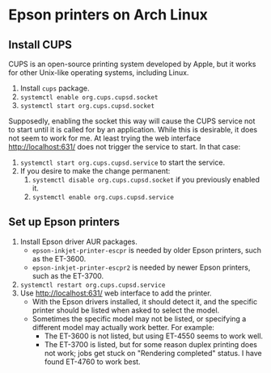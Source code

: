 # Epson printers on Arch Linux

## Install CUPS

CUPS is an open-source printing system developed by Apple, but it works for other Unix-like operating systems, including Linux.

1. Install `cups` package.
2. `systemctl enable org.cups.cupsd.socket`
3. `systemctl start org.cups.cupsd.socket`

Supposedly, enabling the socket this way will cause the CUPS service not to start until it is called for by an application.  While this is desirable, it does not seem to work for me.  At least trying the web interface [http://localhost:631/]() does not trigger the service to start.  In that case:

1. `systemctl start org.cups.cupsd.service` to start the service.
2. If you desire to make the change permanent:
    1. `systemctl disable org.cups.cupsd.socket` if you previously enabled it.
    2. `systemctl enable org.cups.cupsd.service`

## Set up Epson printers

1. Install Epson driver AUR packages.
    - `epson-inkjet-printer-escpr` is needed by older Epson printers, such as the ET-3600.
    - `epson-inkjet-printer-escpr2` is needed by newer Epson printers, such as the ET-3700.
2. `systemctl restart org.cups.cupsd.service`
3. Use [http://localhost:631/]() web interface to add the printer.
    - With the Epson drivers installed, it should detect it, and the specific printer should be listed when asked to select the model.
    - Sometimes the specific model may not be listed, or specifying a different model may actually work better.  For example:
        - The ET-3600 is not listed, but using ET-4550 seems to work well.
        - The ET-3700 is listed, but for some reason duplex printing does not work; jobs get stuck on "Rendering completed" status.  I have found ET-4760 to work best.

